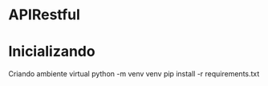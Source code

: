 # APIRestful




# Inicializando
Criando ambiente virtual
python -m venv venv
pip install -r requirements.txt